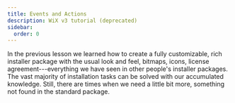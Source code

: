 ```yaml
---
title: Events and Actions
description: WiX v3 tutorial (deprecated)
sidebar:
  order: 0
---
```


In the previous lesson we learned how to create a fully customizable, rich installer package with the usual look and feel, bitmaps, icons, license agreement---everything we have seen in other people's installer packages. The vast majority of installation tasks can be solved with our accumulated knowledge. Still, there are times when we need a little bit more, something not found in the standard package.
